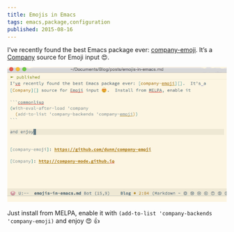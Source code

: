 ```yaml
---
title: Emojis in Emacs
tags: emacs,package,configuration
published: 2015-08-16
---
```


I’ve recently found the best Emacs package ever: [company-emoji][].  It’s a
[Company][] source for Emoji input 😍.

<!--more-->

![Emoji input with Company](/images/company-emoji.gif)

Just install from MELPA, enable it with `(add-to-list 'company-backends
'company-emoji)` and enjoy 😍 👍

[company-emoji]: https://github.com/dunn/company-emoji

[Company]: http://company-mode.github.io
